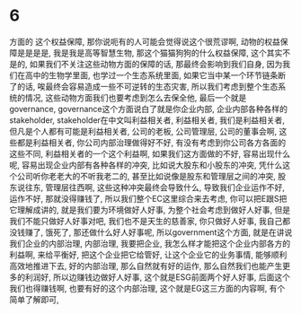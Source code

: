 # 6
方面的
这个权益保障, 那你说呃有的人可能会觉得说这个很荒谬啊, 动物的权益保障是是是是, 我是我是高等智慧生物, 那这个猫猫狗狗的什么权益保障, 这个其实不是的, 如果我们不关注这些动物方面的保障的话, 那最终会影响到我们自身, 因为我们在高中的生物学里面, 也学过一个生态系统里面, 如果它当中某一个环节链条断了的话, 唉最终会容易造成一些不可逆转的生态灾害, 所以我们考虑到整个生态系统的情况, 这些动物方面我们也要考虑到怎么去保全他, 最后一个就是governance, governance这个方面说白了就是你企业内部, 企业内部各种各样的stakeholder, stakeholder在中文叫利益相关者, 利益相关者, 我们是利益相关者, 但凡是个人都有可能是利益相关者, 公司的老板, 公司管理层, 公司的董事会啊, 这些都是利益相关者, 你公司内部治理做得好不好, 有没有考虑到你公司各方各面的这些不同, 利益相关者的一个这个利益啊, 如果我们这方面做的不好, 容易出现什么呢, 容易出现企业内部有各种各样的冲突, 比如说大股东和小股东的冲突, 凭什么这个公司听你老老大的不听我老二的, 甚至比如说像是股东和管理层之间的冲突, 股东说往东, 管理层往西啊, 这些这种冲突最终会导致什么, 导致我们企业运作不好, 运作不好, 那就没得赚钱了, 所以我们整个EC这里综合来去考虑, 你可以把E跟S把它理解成讲的, 就是我们要为环境做好人好事, 为整个社会考虑到做好人好事, 但是我们不能只做好人好事对吧, 我们也不是天生的慈善家, 你只做好人好事, 我自己都没钱赚了, 饿死了, 那还做什么好人好事呢, 所以government这个方面, 就是在讲说我们企业的内部治理, 内部治理, 我要把企业, 我怎么样才能把这个企业内部各方的利益啊, 来给平衡好, 把这个企业把它给管好, 让这个企业它的业务事情, 能够顺利高效地推进下去, 好的内部治理, 那么自然就有好的运作, 那么自然我们也能产生更多的利润好, 所以边赚钱边做好人好事, 这个就是ESG前面两个好人好事, 后面这个我们也得赚钱啊, 也要有好的这个内部治理, 这个就是EG这三方面的内容啊, 有个简单了解即可,

